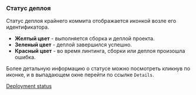### Статус деплоя

Статус деплоя крайнего коммита отображается иконкой возле его идентификатора.

-   **Желтый цвет** - выполняется сборка и деплой проекта.
-   **Зеленый цвет** - деплой завершился успешно.
-   **Красный цвет** - во время линтинга, сборки или деплоя произошла ошибка.

Более детальную информацию о статусе можно посмотреть кликнув по иконке, и в
выпадающем окне перейти по ссылке `Details`.

[Deployment status](./assets/status.png)

